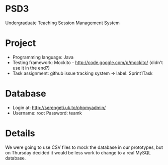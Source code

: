 PSD3
====

Undergraduate Teaching Session Management System

Project
=================
- Programming language: Java
- Testing framework: Mockito - http://code.google.com/p/mockito/ (didn't use it in the end?)
- Task assignment: github issue tracking system -> label: Sprint1Task


Database
========

- Login at: http://serengeti.uk.to/phpmyadmin/
- Username: root Password: teamk

Details
=======
We were going to use CSV files to mock the database in our prototypes,
but on Thursday decided it would be less work to change to a real MySQL database.
